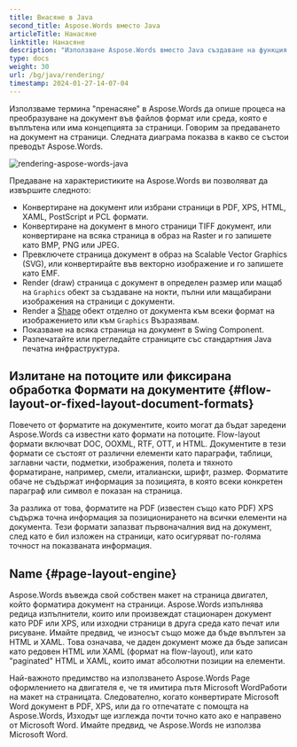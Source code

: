 ```yaml
---
title: Внасяне в Java
second_title: Aspose.Words вместо Java
articleTitle: Нанасяне
linktitle: Нанасяне
description: "Използване Aspose.Words вместо Java създаване на функция за форматиране на документ за възпроизвеждане на потоци в страници и преобразуване на такъв документ или избрани страници в друг документ (PDF, HTML, XPS, и т.н.) или изображения (TIFF, PNG, SVG и т.н.) формати за гледане, допълнителни преобразувания или печат."
type: docs
weight: 30
url: /bg/java/rendering/
timestamp: 2024-01-27-14-07-04
---
```


Използваме термина "пренасяне" в Aspose.Words да опише процеса на преобразуване на документ във файлов формат или среда, която е въплътена или има концепцията за страници. Говорим за предаването на документ на страници. Следната диаграма показва в какво се състои преводът Aspose.Words.

![rendering-aspose-words-java](/words/java/rendering/rendering-1.png)

Предаване на характеристиките на Aspose.Words ви позволяват да извършите следното:

- Конвертиране на документ или избрани страници в PDF, XPS, HTML, XAML, PostScript и PCL формати.
- Конвертиране на документ в много страници TIFF документ, или конвертиране на всяка страница в образ на Raster и го запишете като BMP, PNG или JPEG.
- Превключете страница документ в образ на Scalable Vector Graphics (SVG), или конвертирайте във векторно изображение и го запишете като EMF.
- Render (draw) страница с документ в определен размер или мащаб на `Graphics` обект за създаване на нокти, пълни или мащабирани изображения на страници с документи.
- Render a [Shape](https://reference.aspose.com/words/java/com.aspose.words/shape/) обект отделно от документа към всеки формат на изображението или към `Graphics` Възразявам.
- Показване на всяка страница на документ в Swing Component.
- Разпечатайте или прегледайте страниците със стандартния Java печатна инфраструктура.

## Излитане на потоците или фиксирана обработка Формати на документите {#flow-layout-or-fixed-layout-document-formats}

Повечето от форматите на документите, които могат да бъдат заредени Aspose.Words са известни като формати на потоците. Flow-layout формати включват DOC, OOXML, RTF, OTT, и HTML. Документите в тези формати се състоят от различни елементи като параграфи, таблици, заглавни части, подметки, изображения, полета и тяхното форматиране, например, смели, италиански, шрифт, размер. Форматите обаче не съдържат информация за позицията, в която всеки конкретен параграф или символ е показан на страница.

За разлика от това, форматите на PDF (известен също като PDF) XPS съдържа точна информация за позиционирането на всички елементи на документа. Тези формати запазват първоначалния вид на документ, след като е бил изложен на страници, като осигуряват по-голяма точност на показваната информация.

## Name {#page-layout-engine}

Aspose.Words въвежда свой собствен макет на страница двигател, който форматира документ на страници. Aspose.Words изпълнява редица изпълнители, които или произвеждат стационарен документ като PDF или XPS, или изходни страници в друга среда като печат или рисуване. Имайте предвид, че износът също може да бъде въплътен за HTML и XAML. Това означава, че даден документ може да бъде записан като редовен HTML или XAML (формат на flow-layout), или като "paginated" HTML и XAML, които имат абсолютни позиции на елементи.

Най-важното предимство на използването Aspose.Words Page оформлението на двигателя е, че тя имитира пътя Microsoft WordРаботи на макет на страницата. Следователно, когато конвертирате Microsoft Word документ в PDF, XPS, или да го отпечатате с помощта на Aspose.Words, Изходът ще изглежда почти точно като ако е направено от Microsoft Word. Имайте предвид, че Aspose.Words не използва Microsoft Word.
